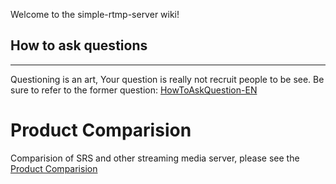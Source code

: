 Welcome to the simple-rtmp-server wiki!

## **How to ask questions** 
***



Questioning is an art, Your question is really not recruit people to be see. Be sure to refer to the former question: [HowToAskQuestion-EN](https://github.com/winlinvip/simple-rtmp-server/wiki/HowToAskQuestion-EN)


# Product Comparision
Comparision of SRS and other streaming media server, please see the [Product Comparision](https://github.com/winlinvip/simple-rtmp-server/wiki/Compare-En)